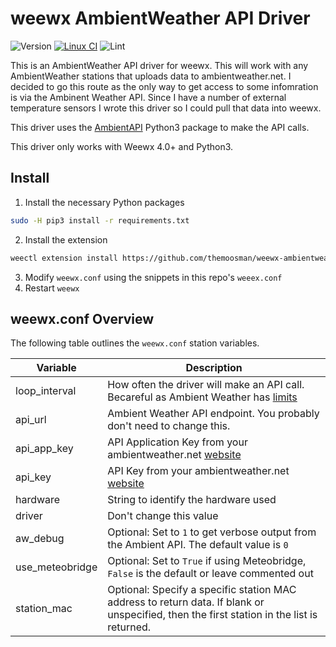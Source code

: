 # weewx AmbientWeather API Driver

![Version](https://img.shields.io/github/v/release/themoosman/weewx-ambientweatherapi-json?sort=semver)
[![Linux CI](https://github.com/themoosman/weewx-ambientweatherapi-json/workflows/Linux%20CI/badge.svg)](https://github.com/themoosman/weewx-ambientweatherapi-json/actions?query=workflow%3A%22Linux+CI%22)
![Lint](https://github.com/themoosman/weewx-ambientweatherapi-json/workflows/flake8%20Lint/badge.svg)

This is an AmbientWeather API driver for weewx.  This will work with any AmbientWeather stations that uploads data to ambientweather.net.  I decided to go this route as the only way to get access to some infomration is via the Ambinent Weather API.  Since I have a number of external temperature sensors I wrote this driver so I could pull that data into weewx.

This driver uses the [AmbientAPI](https://github.com/avryhof/ambient_api) Python3 package to make the API calls.

This driver only works with Weewx 4.0+ and Python3.

## Install

1) Install the necessary Python packages
````bash
sudo -H pip3 install -r requirements.txt
````

2) Install the extension
````bash
weectl extension install https://github.com/themoosman/weewx-ambientweatherapi-json/archive/master.zip --yes
````

3) Modify `weewx.conf` using the snippets in this repo's `weeex.conf`
4) Restart `weewx`

## weewx.conf Overview

The following table outlines the `weewx.conf` station variables.

| Variable | Description |
| --- | --- |
| loop_interval | How often the driver will make an API call.  Becareful as Ambient Weather has [limits](https://ambientweather.docs.apiary.io/#) |
| api_url | Ambient Weather API endpoint.  You probably don't need to change this. |
| api_app_key | API Application Key from your ambientweather.net [website](https://ambientweather.docs.apiary.io/#) |
| api_key | API Key from your ambientweather.net [website](https://ambientweather.docs.apiary.io/#) |
| hardware | String to identify the hardware used |
| driver | Don't change this value |
| aw_debug | Optional:  Set to `1` to get verbose output from the Ambient API.  The default value is `0` |
| use_meteobridge | Optional: Set to `True` if using Meteobridge, `False` is the default or leave commented out |
| station_mac | Optional: Specify a specific station MAC address to return data.  If blank or unspecified, then the first station in the list is returned. |